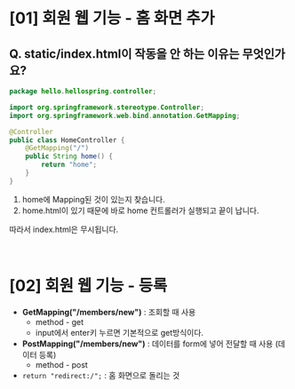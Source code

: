 # [01] 회원 웹 기능 - 홈 화면 추가

## Q. static/index.html이 작동을 안 하는 이유는 무엇인가요?
```java
package hello.hellospring.controller;

import org.springframework.stereotype.Controller;
import org.springframework.web.bind.annotation.GetMapping;

@Controller
public class HomeController {
    @GetMapping("/")
    public String home() {
        return "home";
    }
}
```
1. home에 Mapping된 것이 있는지 찾습니다.
2. home.html이 있기 때문에 바로 home 컨트롤러가 실행되고 끝이 납니다.

따라서 index.html은 무시됩니다.

<br>

# [02] 회원 웹 기능 - 등록
- **GetMapping("/members/new")** : 조회할 때 사용
    - method - get
    - input에서 enter키 누르면 기본적으로 get방식이다.
- **PostMapping("/members/new")** : 데이터를 form에 넣어 전달할 때 사용 (데이터 등록)
    - method - post
- `return "redirect:/";` : 홈 화면으로 돌리는 것